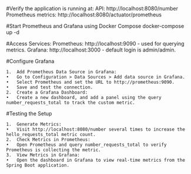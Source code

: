 #Verify the application is running at:
API: http://localhost:8080/number
Prometheus metrics: http://localhost:8080/actuator/prometheus

#Start Prometheus and Grafana using Docker Compose
    docker-compose up -d

#Access Services:
    Prometheus: http://localhost:9090 - used for querying metrics.
    Grafana: http://localhost:3000 - default login is admin/admin.

#Configure Grafana

	1.	Add Prometheus Data Source in Grafana:
	•	Go to Configuration > Data Sources > Add data source in Grafana.
	•	Select Prometheus and set the URL to http://prometheus:9090.
	•	Save and test the connection.
	2.	Create a Grafana Dashboard:
	•	Create a new dashboard, and add a panel using the query number_requests_total to track the custom metric.

#Testing the Setup

	1.	Generate Metrics:
	•	Visit http://localhost:8080/number several times to increase the hello_requests_total metric count.
	2.	Check Metrics in Prometheus:
	•	Open Prometheus and query number_requests_total to verify Prometheus is collecting the metric.
	3.	View Metrics in Grafana:
	•	Open the dashboard in Grafana to view real-time metrics from the Spring Boot application.
